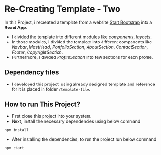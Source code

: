 # Re-Creating Template - Two

In this Project, i recreated a template from a website [Start Bootstrap](https://startbootstrap.com/theme/freelancer) into a **React App**.

- I divided the template into different modules like _components_, _layouts_.
- In those modules, i divided the template into different components like _Navbar_, _MastHead_, _PortfolioSection_, _AboutSection_, _ContactSection_, _Footer_, _CopyrightSection_.
- Furthermore, I divided _ProfileSection_ into few sections for each profile.

## Dependency files

- I developed this project, using already designed template and reference for it is placed in folder `/template-file`.

## How to run This Project?

- First clone this project into your system.
- Next, install the necessary dependencies using below command

```nodejs
npm install
```

- After installing the dependencies, to run the project run below command

```nodejs
npm start
```
